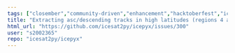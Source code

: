 ```yaml
---
tags: ["closember","community-driven","enhancement","hacktoberfest","icesat-2","python3"]
title: "Extracting asc/descending tracks in high latitudes (regions 4 and 11)"
html_url: "https://github.com/icesat2py/icepyx/issues/300"
user: "s2002365"
repo: "icesat2py/icepyx"
---
```


